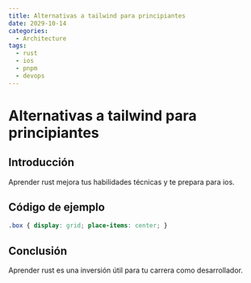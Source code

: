 ```yaml
---
title: Alternativas a tailwind para principiantes
date: 2029-10-14
categories:
  - Architecture
tags:
  - rust
  - ios
  - pnpm
  - devops
---
```


# Alternativas a tailwind para principiantes

## Introducción

Aprender rust mejora tus habilidades técnicas y te prepara para ios.

## Código de ejemplo

```css
.box { display: grid; place-items: center; }
```

## Conclusión

Aprender rust es una inversión útil para tu carrera como desarrollador.